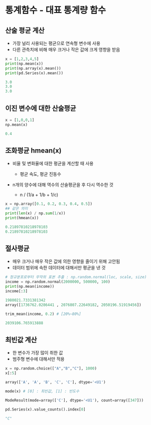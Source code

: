 # 통계함수 - 대표 통계량 함수

## 산술 평균 계산

- 가장 널리 사용되는 평균으로 연속형 변수에 사용
- 다른 관측치에 비해 매우 크거나 작은 값에 크게 영향을 받음

```python
x = [1,2,3,4,5]
print(np.mean(x))
print(np.array(x).mean())
print(pd.Series(x).mean())
```

```python
3.0
3.0
3.0
```



## 이진 변수에 대한 산술평균

```python
x = [1,0,0,1]
np.mean(x)
```

```python
0.4
```



## 조화평균 hmean(x)

- 비율 및 변화율에 대한 평균을 계산할 때 사용
  - 평균 속도, 평균 진동수

- n개의 양수에 대해 역수의 산술평균을 후 다시 역수한 것
  - n / (1/a + 1/b + 1/c)

```python
x = np.array([0.1, 0.2, 0.3, 0.4, 0.5])
## 같은 의미
print(len(x) / np.sum(1/x))
print(hmean(x))
```

```python
0.21897810218978103
0.21897810218978103
```



## 절사평균

- 매우 크거나 매우 작은 값에 의한 영향을 줄이기 위해 고안됨
- 데이터 범위에 속한 데이터에 대해서만 평균을 낸 것

```python
# 정규분포로부터 무작위 표본 추출 : np.random.normal(loc, scale, size)
income = np.random.normal(2000000, 500000, 100)
print(np.mean(income))
income[:3]
```

```python
1980021.7331381342
array([1736762.0286441 , 2076807.22649182, 2050196.51919456])
```



```python
trim_mean(income, 0.2) # [20%~80%]
```

```python
2039106.765913888
```



## 최빈값 계산

- 한 변수가 가장 많이 취한 값
- 범주형 변수에 대해서만 적용

```python
x = np.random.choice(["A","B","C"], 1000)
x[:5]
```

```python
array(['A', 'A', 'B', 'C', 'C'], dtype='<U1')
```



```python
mode(x) # [0] : 최빈값, [1] : 빈도수
```

```python
ModeResult(mode=array(['C'], dtype='<U1'), count=array([347]))
```



```python
pd.Series(x).value_counts().index[0]
```

```python
"C"
```


